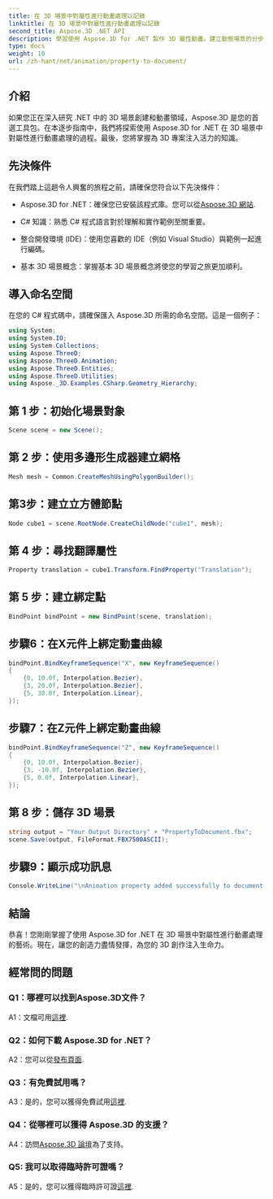 ```yaml
---
title: 在 3D 場景中對屬性進行動畫處理以記錄
linktitle: 在 3D 場景中對屬性進行動畫處理以記錄
second_title: Aspose.3D .NET API
description: 學習使用 Aspose.3D for .NET 製作 3D 屬性動畫。建立動態場景的分步指南。
type: docs
weight: 10
url: /zh-hant/net/animation/property-to-document/
---
```

## 介紹

如果您正在深入研究 .NET 中的 3D 場景創建和動畫領域，Aspose.3D 是您的首選工具包。在本逐步指南中，我們將探索使用 Aspose.3D for .NET 在 3D 場景中對屬性進行動畫處理的過程。最後，您將掌握為 3D 專案注入活力的知識。

## 先決條件

在我們踏上這趟令人興奮的旅程之前，請確保您符合以下先決條件：

- Aspose.3D for .NET：確保您已安裝該程式庫。您可以從[Aspose.3D 網站](https://releases.aspose.com/3d/net/).

- C# 知識：熟悉 C# 程式語言對於理解和實作範例至關重要。

- 整合開發環境 (IDE)：使用您喜歡的 IDE（例如 Visual Studio）與範例一起進行編碼。

- 基本 3D 場景概念：掌握基本 3D 場景概念將使您的學習之旅更加順利。

## 導入命名空間

在您的 C# 程式碼中，請確保匯入 Aspose.3D 所需的命名空間。這是一個例子：

```csharp
using System;
using System.IO;
using System.Collections;
using Aspose.ThreeD;
using Aspose.ThreeD.Animation;
using Aspose.ThreeD.Entities;
using Aspose.ThreeD.Utilities;
using Aspose._3D.Examples.CSharp.Geometry_Hierarchy;
```

## 第 1 步：初始化場景對象

```csharp
Scene scene = new Scene();
```

## 第 2 步：使用多邊形生成器建立網格

```csharp
Mesh mesh = Common.CreateMeshUsingPolygonBuilder();
```

## 第3步：建立立方體節點

```csharp
Node cube1 = scene.RootNode.CreateChildNode("cube1", mesh);
```

## 第 4 步：尋找翻譯屬性

```csharp
Property translation = cube1.Transform.FindProperty("Translation");
```

## 第 5 步：建立綁定點

```csharp
BindPoint bindPoint = new BindPoint(scene, translation);
```

## 步驟6：在X元件上綁定動畫曲線

```csharp
bindPoint.BindKeyframeSequence("X", new KeyframeSequence()
{
    {0, 10.0f, Interpolation.Bezier},
    {3, 20.0f, Interpolation.Bezier},
    {5, 30.0f, Interpolation.Linear},
});
```

## 步驟7：在Z元件上綁定動畫曲線

```csharp
bindPoint.BindKeyframeSequence("Z", new KeyframeSequence()
{
    {0, 10.0f, Interpolation.Bezier},
    {3, -10.0f, Interpolation.Bezier},
    {5, 0.0f, Interpolation.Linear},
});
```

## 第 8 步：儲存 3D 場景

```csharp
string output = "Your Output Directory" + "PropertyToDocument.fbx";
scene.Save(output, FileFormat.FBX7500ASCII);
```

## 步驟9：顯示成功訊息

```csharp
Console.WriteLine("\nAnimation property added successfully to document.\nFile saved at " + output);
```

## 結論

恭喜！您剛剛掌握了使用 Aspose.3D for .NET 在 3D 場景中對屬性進行動畫處理的藝術。現在，讓您的創造力盡情發揮，為您的 3D 創作注入生命力。

## 經常問的問題

### Q1：哪裡可以找到Aspose.3D文件？

 A1：文檔可用[這裡](https://reference.aspose.com/3d/net/).

### Q2：如何下載 Aspose.3D for .NET？

 A2：您可以從[發布頁面](https://releases.aspose.com/3d/net/).

### Q3：有免費試用嗎？

A3：是的，您可以獲得免費試用[這裡](https://releases.aspose.com/).

### Q4：從哪裡可以獲得 Aspose.3D 的支援？

 A4：訪問[Aspose.3D 論壇](https://forum.aspose.com/c/3d/18)為了支持。

### Q5: 我可以取得臨時許可證嗎？

 A5：是的，您可以獲得臨時許可證[這裡](https://purchase.aspose.com/temporary-license/).